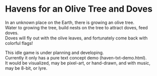 # Havens for an Olive Tree and Doves

In an unknown place on the Earth, there is growing an olive tree.  
Water to growing the tree, build nests on the tree​ to attract doves, feed doves.  
Doves will fly out with the olive leaves, and fortunately come back with colorful flags!  

This idle game is under planning and developing.  
Currently it only has a pure text concept demo (haven-txt-demo.html).  
It would be visualized, may be pixel-art, or hand-drawn, and with music, may be 8-bit, or lyre.  
